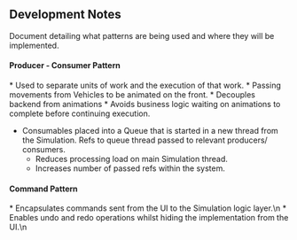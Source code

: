 <h2>Development Notes</h2>
Document detailing what patterns are being used and where they will be implemented.

 <h4>Producer - Consumer Pattern</h4>
 * Used to separate units of work and the execution of that work.
    * Passing movements from Vehicles to be animated on the front.
    * Decouples backend from animations
    * Avoids business logic waiting on animations to complete before continuing execution. 
    
  * Consumables placed into a Queue that is started in a new thread from the Simulation. Refs to queue thread passed to relevant producers/ consumers.
    * Reduces processing load on main Simulation thread.
    * Increases number of passed refs within the system.
    
 <h4>Command Pattern</h4>
 * Encapsulates commands sent from the UI to the Simulation logic layer.\n
 * Enables undo and redo operations whilst hiding the implementation from the UI.\n
